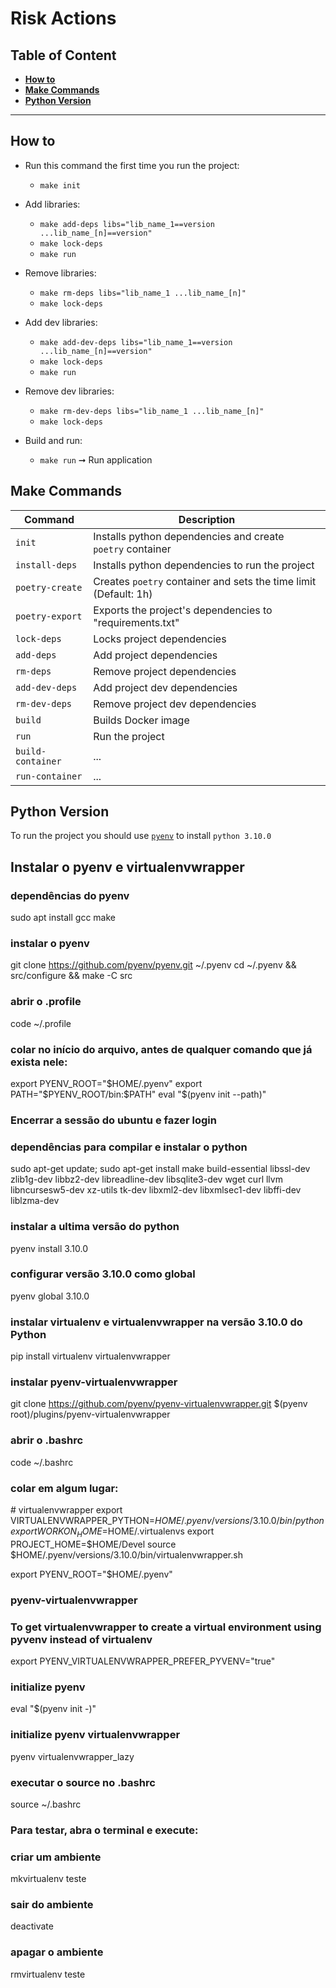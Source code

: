 # Risk Actions

## Table of Content

- **[How to](#how-to)**
- **[Make Commands](#make-commands)**
- **[Python Version](#python-version)**

----

## How to

- Run this command the first time you run the project:
  - `make init`

- Add libraries:
  - `make add-deps libs="lib_name_1==version ...lib_name_[n]==version"`
  - `make lock-deps`
  - `make run`

- Remove libraries:
  - `make rm-deps libs="lib_name_1 ...lib_name_[n]"`
  - `make lock-deps`

- Add dev libraries:
  - `make add-dev-deps libs="lib_name_1==version ...lib_name_[n]==version"`
  - `make lock-deps`
  - `make run`

- Remove dev libraries:
  - `make rm-dev-deps libs="lib_name_1 ...lib_name_[n]"`
  - `make lock-deps`

- Build and run:
  - `make run` ➞ Run application

## Make Commands

| Command           | Description                                                      |
| ---------------   | ---------------------------------------------------------------- |
| `init`            | Installs python dependencies and create `poetry` container       |
| `install-deps`    | Installs python dependencies to run the project                  |
| `poetry-create`   | Creates `poetry` container and sets the time limit (Default: 1h) |
| `poetry-export`   | Exports the project's dependencies to "requirements.txt"         |
| `lock-deps`       | Locks project dependencies                                       |
| `add-deps`        | Add project dependencies                                         |
| `rm-deps`         | Remove project dependencies                                      |
| `add-dev-deps`    | Add project dev dependencies                                     |
| `rm-dev-deps`     | Remove project dev dependencies                                  |
| `build`           | Builds Docker image                                              |
| `run`             | Run the project                                                  |
| `build-container` | ...                                                              |
| `run-container`   | ...                                                              |


## Python Version

To run the project you should use [`pyenv`](https://github.com/pyenv/pyenv#installation) to install `python 3.10.0`


## Instalar o pyenv e virtualenvwrapper

### dependências do pyenv
sudo apt install gcc make

### instalar o pyenv
git clone https://github.com/pyenv/pyenv.git ~/.pyenv
cd ~/.pyenv && src/configure && make -C src

### abrir o .profile
code ~/.profile

### colar no início do arquivo, antes de qualquer comando que já exista nele:
export PYENV_ROOT="$HOME/.pyenv"
export PATH="$PYENV_ROOT/bin:$PATH"
eval "$(pyenv init --path)"

### Encerrar a sessão do ubuntu e fazer login

### dependências para compilar e instalar o python
sudo apt-get update; sudo apt-get install make build-essential libssl-dev zlib1g-dev libbz2-dev libreadline-dev libsqlite3-dev wget curl llvm libncursesw5-dev xz-utils tk-dev libxml2-dev libxmlsec1-dev libffi-dev liblzma-dev

### instalar a ultima versão do python
pyenv install 3.10.0

### configurar versão 3.10.0 como global
pyenv global 3.10.0

### instalar virtualenv e virtualenvwrapper na versão 3.10.0 do Python
pip install virtualenv virtualenvwrapper

### instalar pyenv-virtualenvwrapper
git clone https://github.com/pyenv/pyenv-virtualenvwrapper.git $(pyenv root)/plugins/pyenv-virtualenvwrapper

### abrir o .bashrc
code ~/.bashrc

### colar em algum lugar:
\# virtualenvwrapper
export VIRTUALENVWRAPPER_PYTHON=$HOME/.pyenv/versions/3.10.0/bin/python
export WORKON_HOME=$HOME/.virtualenvs
export PROJECT_HOME=$HOME/Devel
source $HOME/.pyenv/versions/3.10.0/bin/virtualenvwrapper.sh

export PYENV_ROOT="$HOME/.pyenv"

### pyenv-virtualenvwrapper
### To get virtualenvwrapper to create a virtual environment using pyvenv instead of virtualenv
export PYENV_VIRTUALENVWRAPPER_PREFER_PYVENV="true"

### initialize pyenv
eval "$(pyenv init -)"
### initialize pyenv virtualenvwrapper
pyenv virtualenvwrapper_lazy

### executar o source no .bashrc
source ~/.bashrc

### Para testar, abra o terminal e execute:

### criar um ambiente
mkvirtualenv teste

### sair do ambiente
deactivate

### apagar o ambiente
rmvirtualenv teste
